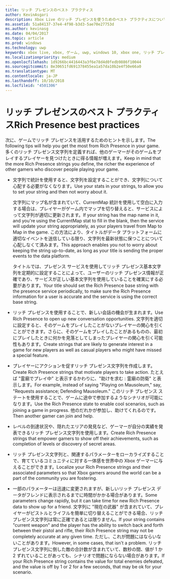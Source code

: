```yaml
---
title: リッチ プレゼンスのベスト プラクティス
author: KevinAsgari
description: Xbox Live のリッチ プレゼンスを使うためのベスト プラクティスについて説明します。
ms.assetid: 51a84137-37e4-4f98-b3d3-5ae70e27753d
ms.author: kevinasg
ms.date: 04/04/2017
ms.topic: article
ms.prod: windows
ms.technology: uwp
keywords: xbox live, xbox, ゲーム, uwp, windows 10, xbox one, リッチ プレゼンス, ベスト プラクティス
ms.localizationpriority: medium
ms.openlocfilehash: 1d9266bc4416443a3f6e78d4d0fedb9886f10044
ms.sourcegitcommit: 8e30651fd691378455ea1a57da10b2e4f50e66a0
ms.translationtype: MT
ms.contentlocale: ja-JP
ms.lasthandoff: 10/10/2018
ms.locfileid: "4501306"
---
```

# <a name="rich-presence-best-practices"></a><span data-ttu-id="1fa3f-104">リッチ プレゼンスのベスト プラクティス</span><span class="sxs-lookup"><span data-stu-id="1fa3f-104">Rich Presence best practices</span></span>

<span data-ttu-id="1fa3f-105">次に、ゲームでリッチ プレゼンスを活用するためのヒントを示します。</span><span class="sxs-lookup"><span data-stu-id="1fa3f-105">The following tips will help you get the most from Rich Presence in your game.</span></span> <span data-ttu-id="1fa3f-106">多くのリッチ プレゼンス文字列を定義すれば、他のゲーマーがそのゲームをプレイするプレイヤーを見つけたときに得る情報が増えます。</span><span class="sxs-lookup"><span data-stu-id="1fa3f-106">Keep in mind that the more Rich Presence strings you define, the richer the experience of other gamers who discover people playing your game.</span></span>

-   <span data-ttu-id="1fa3f-107">文字列で統計を使用すると、文字列を設定することができ、文字列について心配する必要がなくなります。</span><span class="sxs-lookup"><span data-stu-id="1fa3f-107">Use your stats in your strings, to allow you to set your string and then not worry about it.</span></span>

    <span data-ttu-id="1fa3f-108">文字列にマップ名が含まれていて、CurrentMap 統計を使用して空白に入力する場合は、プレイヤーがゲーム内でマップを切り替えると、サービスによって文字列が適切に更新されます。</span><span class="sxs-lookup"><span data-stu-id="1fa3f-108">If your string has the map name in it, and you're using the CurrentMap stat to fill in the blank, then the service will update your string appropriately, as your players travel from Map to Map in the game.</span></span> <span data-ttu-id="1fa3f-109">この方法により、タイトルがデータ プラットフォームに適切なイベントを送信している限り、文字列を最新状態に保つことについて心配しなくて済みます。</span><span class="sxs-lookup"><span data-stu-id="1fa3f-109">This approach enables you not to worry about keeping the string up-to-date, as long as your title is sending the proper events to the data platform.</span></span>

    <span data-ttu-id="1fa3f-110">タイトルでは、プレゼンス サービスを使用してリッチ プレゼンス基本文字列を定期的に設定することによって、ユーザーのリッチ プレゼンス情報が正確であり、サービスが正しい基本文字列を使用していることを確実にする必要があります。</span><span class="sxs-lookup"><span data-stu-id="1fa3f-110">Your title should set the Rich Presence base string with the presence service periodically, to make sure the Rich Presence information for a user is accurate and the service is using the correct base string.</span></span>

-   <span data-ttu-id="1fa3f-111">リッチ プレゼンスを使用することで、新しい会話の機会が生まれます。</span><span class="sxs-lookup"><span data-stu-id="1fa3f-111">Use Rich Presence to open up new conversation opportunities.</span></span> <span data-ttu-id="1fa3f-112">文字列を適切に設定すると、そのゲームをプレイしたことがないプレイヤーの関心を引くことができます。さらに、そのゲームをプレイしたことがあるものの、最初にプレイしたときに何かを見落としてしまったプレイヤーの関心を引く可能性もあります。</span><span class="sxs-lookup"><span data-stu-id="1fa3f-112">Create strings that are likely to generate interest in a game for new players as well as casual players who might have missed a special feature.</span></span>

-   <span data-ttu-id="1fa3f-113">プレイヤーにアクションを促すリッチ プレゼンス文字列を作成します。</span><span class="sxs-lookup"><span data-stu-id="1fa3f-113">Create Rich Presence strings that motivate players to take action.</span></span> <span data-ttu-id="1fa3f-114">たとえば "霊廟でプレイ中" と表示するかわりに、"助けを求む : 霊廟の防衛" と表示します。</span><span class="sxs-lookup"><span data-stu-id="1fa3f-114">For example, instead of saying "Playing on Mausoleum," say, "Requests assistance; Defending Mausoleum."</span></span> <span data-ttu-id="1fa3f-115">このリッチ プレゼンス ステートを使用することで、ゲームに途中で参加するようなシナリオが可能になります。</span><span class="sxs-lookup"><span data-stu-id="1fa3f-115">Use the Rich Presence state to enable cool scenarios, such as joining a game in progress.</span></span> <span data-ttu-id="1fa3f-116">他のだれかが参加し、助けてくれるのです。</span><span class="sxs-lookup"><span data-stu-id="1fa3f-116">Then another gamer can join and help.</span></span>

-   <span data-ttu-id="1fa3f-117">レベルの到達状況や、隠れたエリアの発見など、ゲーマーが自分の実績を発表できるリッチ プレゼンス文字列を使用します。</span><span class="sxs-lookup"><span data-stu-id="1fa3f-117">Create Rich Presence strings that empower gamers to show off their achievements, such as completion of levels or discovery of secret areas.</span></span>

-   <span data-ttu-id="1fa3f-118">リッチ プレゼンス文字列と、関連するパラメーターをローカライズすることで、育てているコミュニティに対する一体感を世界中の Xbox ゲーマーに与えることができます。</span><span class="sxs-lookup"><span data-stu-id="1fa3f-118">Localize your Rich Presence strings and their associated parameters so that Xbox gamers around the world can be a part of the community you are fostering.</span></span>

-   <span data-ttu-id="1fa3f-119">一部のパラメーターは迅速に変更されますが、新しいリッチ プレゼンス データがフレンドに表示されるまでに時間がかかる場合があります。</span><span class="sxs-lookup"><span data-stu-id="1fa3f-119">Some parameters change rapidly, but it can take time for new Rich Presence data to show up for a friend.</span></span> <span data-ttu-id="1fa3f-120">文字列に "現在の武器" が含まれていて、プレイヤーがピストルとライフルを簡単に切り替えることができる場合、リッチ プレゼンス文字列は常に正確であるとは限りません。</span><span class="sxs-lookup"><span data-stu-id="1fa3f-120">If your string contains "current weapon" and the player has the ability to switch back and forth between their pistol and rifle, their Rich Presence string may not be completely accurate at any given time.</span></span> <span data-ttu-id="1fa3f-121">ただし、これが問題にはならいないことがあります。</span><span class="sxs-lookup"><span data-stu-id="1fa3f-121">However, in some cases, that isn't a problem.</span></span> <span data-ttu-id="1fa3f-122">リッチ プレゼンス文字列に倒した敵の合計数が含まれていて、数秒の間、値が 1 か 2 ずれていることがあっても、シナリオで問題にならない場合があります。</span><span class="sxs-lookup"><span data-stu-id="1fa3f-122">If your Rich Presence string contains the value for total enemies defeated, and the value is off by 1 or 2 for a few seconds, that may be ok for your scenario.</span></span>
